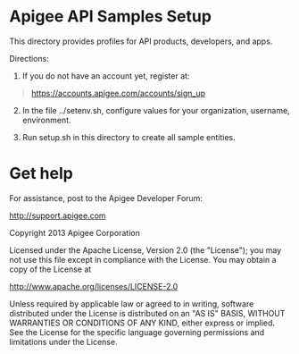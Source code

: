 # Apigee API Samples Setup

This directory provides profiles for API products, developers, and apps.

Directions:

1. If you do not have an account yet, register at: 
>https://accounts.apigee.com/accounts/sign_up

2. In the file ../setenv.sh, configure values for your
organization, username, environment.

3. Run setup.sh in this directory to create all sample entities.

# Get help

For assistance, post to the Apigee Developer Forum:

http://support.apigee.com

Copyright 2013 Apigee Corporation

Licensed under the Apache License, Version 2.0 (the "License"); you may not use
this file except in compliance with the License. You may obtain a copy
of the License at

http://www.apache.org/licenses/LICENSE-2.0

Unless required by applicable law or agreed to in writing, software
distributed under the License is distributed on an "AS IS" BASIS,
WITHOUT WARRANTIES OR CONDITIONS OF ANY KIND, either express or implied.
See the License for the specific language governing permissions and
limitations under the License.



